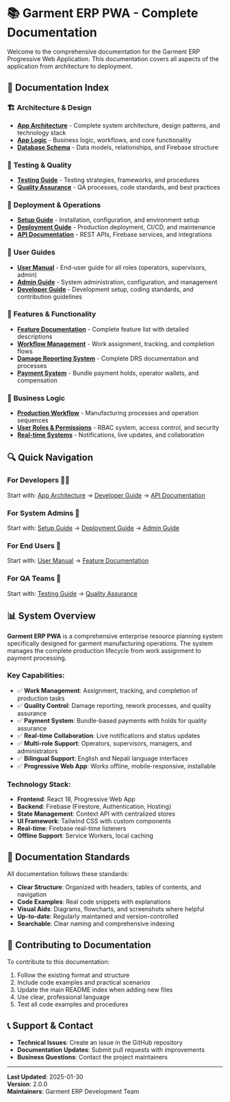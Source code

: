 # 📚 Garment ERP PWA - Complete Documentation

Welcome to the comprehensive documentation for the Garment ERP Progressive Web Application. This documentation covers all aspects of the application from architecture to deployment.

## 📖 Documentation Index

### 🏗️ **Architecture & Design**
- [**App Architecture**](./APP_ARCHITECTURE.md) - Complete system architecture, design patterns, and technology stack
- [**App Logic**](./APP_LOGIC.md) - Business logic, workflows, and core functionality
- [**Database Schema**](./DATABASE_SCHEMA.md) - Data models, relationships, and Firebase structure

### 🧪 **Testing & Quality**
- [**Testing Guide**](./TESTING_GUIDE.md) - Testing strategies, frameworks, and procedures
- [**Quality Assurance**](./QUALITY_ASSURANCE.md) - QA processes, code standards, and best practices

### 🚀 **Deployment & Operations**
- [**Setup Guide**](./SETUP_GUIDE.md) - Installation, configuration, and environment setup
- [**Deployment Guide**](./DEPLOYMENT_GUIDE.md) - Production deployment, CI/CD, and maintenance
- [**API Documentation**](./API_DOCUMENTATION.md) - REST APIs, Firebase services, and integrations

### 👥 **User Guides**
- [**User Manual**](./USER_MANUAL.md) - End-user guide for all roles (operators, supervisors, admin)
- [**Admin Guide**](./ADMIN_GUIDE.md) - System administration, configuration, and management
- [**Developer Guide**](./DEVELOPER_GUIDE.md) - Development setup, coding standards, and contribution guidelines

### 🔧 **Features & Functionality**
- [**Feature Documentation**](./FEATURES.md) - Complete feature list with detailed descriptions
- [**Workflow Management**](./WORKFLOW_MANAGEMENT.md) - Work assignment, tracking, and completion flows
- [**Damage Reporting System**](./DAMAGE_REPORTING.md) - Complete DRS documentation and processes
- [**Payment System**](./PAYMENT_SYSTEM.md) - Bundle payment holds, operator wallets, and compensation

### 🎯 **Business Logic**
- [**Production Workflow**](./PRODUCTION_WORKFLOW.md) - Manufacturing processes and operation sequences
- [**User Roles & Permissions**](./ROLES_PERMISSIONS.md) - RBAC system, access control, and security
- [**Real-time Systems**](./REALTIME_SYSTEMS.md) - Notifications, live updates, and collaboration

## 🔍 **Quick Navigation**

### For **Developers** 👨‍💻
Start with: [App Architecture](./APP_ARCHITECTURE.md) → [Developer Guide](./DEVELOPER_GUIDE.md) → [API Documentation](./API_DOCUMENTATION.md)

### For **System Admins** 🔧
Start with: [Setup Guide](./SETUP_GUIDE.md) → [Deployment Guide](./DEPLOYMENT_GUIDE.md) → [Admin Guide](./ADMIN_GUIDE.md)

### For **End Users** 👥
Start with: [User Manual](./USER_MANUAL.md) → [Feature Documentation](./FEATURES.md)

### For **QA Teams** 🧪
Start with: [Testing Guide](./TESTING_GUIDE.md) → [Quality Assurance](./QUALITY_ASSURANCE.md)

## 📊 **System Overview**

**Garment ERP PWA** is a comprehensive enterprise resource planning system specifically designed for garment manufacturing operations. The system manages the complete production lifecycle from work assignment to payment processing.

### **Key Capabilities:**
- ✅ **Work Management**: Assignment, tracking, and completion of production tasks
- ✅ **Quality Control**: Damage reporting, rework processes, and quality assurance
- ✅ **Payment System**: Bundle-based payments with holds for quality assurance
- ✅ **Real-time Collaboration**: Live notifications and status updates
- ✅ **Multi-role Support**: Operators, supervisors, managers, and administrators
- ✅ **Bilingual Support**: English and Nepali language interfaces
- ✅ **Progressive Web App**: Works offline, mobile-responsive, installable

### **Technology Stack:**
- **Frontend**: React 18, Progressive Web App
- **Backend**: Firebase (Firestore, Authentication, Hosting)
- **State Management**: Context API with centralized stores
- **UI Framework**: Tailwind CSS with custom components
- **Real-time**: Firebase real-time listeners
- **Offline Support**: Service Workers, local caching

## 🎯 **Documentation Standards**

All documentation follows these standards:
- **Clear Structure**: Organized with headers, tables of contents, and navigation
- **Code Examples**: Real code snippets with explanations
- **Visual Aids**: Diagrams, flowcharts, and screenshots where helpful
- **Up-to-date**: Regularly maintained and version-controlled
- **Searchable**: Clear naming and comprehensive indexing

## 🤝 **Contributing to Documentation**

To contribute to this documentation:
1. Follow the existing format and structure
2. Include code examples and practical scenarios
3. Update the main README index when adding new files
4. Use clear, professional language
5. Test all code examples and procedures

## 📞 **Support & Contact**

- **Technical Issues**: Create an issue in the GitHub repository
- **Documentation Updates**: Submit pull requests with improvements
- **Business Questions**: Contact the project maintainers

---

**Last Updated**: 2025-01-30  
**Version**: 2.0.0  
**Maintainers**: Garment ERP Development Team